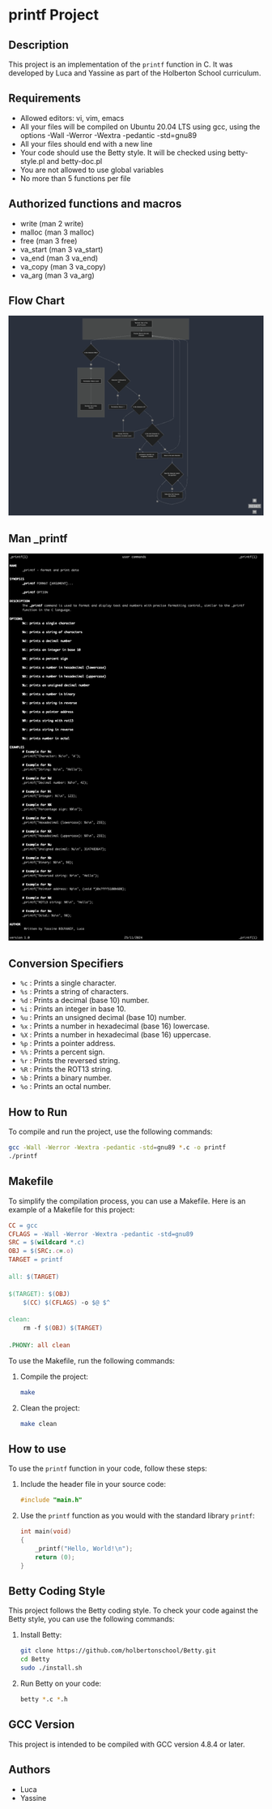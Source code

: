 # printf Project

## Description
This project is an implementation of the `printf` function in C. It was developed by Luca and Yassine as part of the Holberton School curriculum.

## Requirements

- Allowed editors: vi, vim, emacs
 - All your files will be compiled on Ubuntu 20.04 LTS using gcc, using the options -Wall -Werror -Wextra -pedantic -std=gnu89
- All your files should end with a new line
- Your code should use the Betty style. It will be checked using betty-style.pl and betty-doc.pl
- You are not allowed to use global variables
- No more than 5 functions per file

## Authorized functions and macros
- write (man 2 write)
- malloc (man 3 malloc)
- free (man 3 free)
- va_start (man 3 va_start)
- va_end (man 3 va_end)
- va_copy (man 3 va_copy)
- va_arg (man 3 va_arg)

## Flow Chart

![printf project](./image/img1.png)

## Man _printf

![Pritf man](./image/man.png)

## Conversion Specifiers
- `%c` : Prints a single character.
- `%s` : Prints a string of characters.
- `%d` : Prints a decimal (base 10) number.
- `%i` : Prints an integer in base 10.
- `%u` : Prints an unsigned decimal (base 10) number.
- `%x` : Prints a number in hexadecimal (base 16) lowercase.
- `%X` : Prints a number in hexadecimal (base 16) uppercase.
- `%p` : Prints a pointer address.
- `%%` : Prints a percent sign.
- `%r` : Prints the reversed string.
- `%R` : Prints the ROT13 string.
- `%b` : Prints a binary number.
- `%o` : Prints an octal number.

## How to Run
To compile and run the project, use the following commands:

```sh
gcc -Wall -Werror -Wextra -pedantic -std=gnu89 *.c -o printf
./printf
```

## Makefile

To simplify the compilation process, you can use a Makefile. Here is an example of a Makefile for this project:

```Makefile
CC = gcc
CFLAGS = -Wall -Werror -Wextra -pedantic -std=gnu89
SRC = $(wildcard *.c)
OBJ = $(SRC:.c=.o)
TARGET = printf

all: $(TARGET)

$(TARGET): $(OBJ)
    $(CC) $(CFLAGS) -o $@ $^

clean:
    rm -f $(OBJ) $(TARGET)

.PHONY: all clean
```

To use the Makefile, run the following commands:

1. Compile the project:
    ```sh
    make
    ```

2. Clean the project:
    ```sh
    make clean
    ```

## How to use

To use the `printf` function in your code, follow these steps:

1. Include the header file in your source code:
    ```c
    #include "main.h"
    ```

2. Use the `printf` function as you would with the standard library `printf`:
    ```c
    int main(void)
    {
        _printf("Hello, World!\n");
        return (0);
    }
    ```

## Betty Coding Style
This project follows the Betty coding style. To check your code against the Betty style, you can use the following commands:

1. Install Betty:
    ```sh
    git clone https://github.com/holbertonschool/Betty.git
    cd Betty
    sudo ./install.sh
    ```

2. Run Betty on your code:
    ```sh
    betty *.c *.h
    ```

## GCC Version
This project is intended to be compiled with GCC version 4.8.4 or later.

## Authors
- Luca
- Yassine
